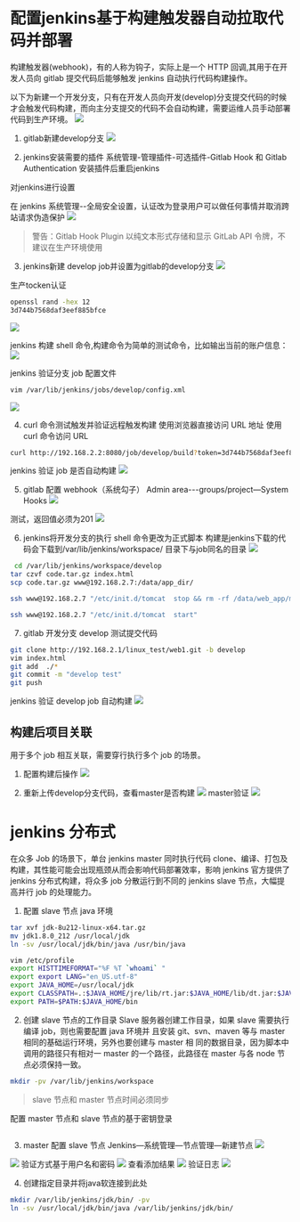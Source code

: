 # 配置jenkins基于构建触发器自动拉取代码并部署
构建触发器(webhook)，有的人称为钩子，实际上是一个 HTTP 回调,其用于在开发人员向 gitlab 提交代码后能够触发 jenkins 自动执行代码构建操作。

以下为新建一个开发分支，只有在开发人员向开发(develop)分支提交代码的时候才会触发代码构建，而向主分支提交的代码不会自动构建，需要运维人员手动部署代码到生产环境。
![](images/11ab8f1da26176db1a34aef5b74ef7ca.png)

1. gitlab新建develop分支
![](images/60db2a215bb33755140e79fbd448b789.png)

2. jenkins安装需要的插件
系统管理-管理插件-可选插件-Gitlab Hook 和 Gitlab Authentication
安装插件后重启jenkins

对jenkins进行设置

在 jenkins 系统管理--全局安全设置，认证改为登录用户可以做任何事情并取消跨站请求伪造保护
![](images/b2b40e50f7e516d81c547516a21a52c6.png)

> 警告：Gitlab Hook Plugin 以纯文本形式存储和显示 GitLab API 令牌，不建议在生产环境使用

3. jenkins新建 develop job并设置为gitlab的develop分支
![](images/69eb8410c9b3f9050b2595934b11a700.png)

生产tocken认证
```bash
openssl rand -hex 12
3d744b7568daf3eef885bfce
```
![](images/531246d0207aff690bff9d6ede56ab4e.png)

jenkins 构建 shell 命令,构建命令为简单的测试命令，比如输出当前的账户信息：
![](images/674e70f1e6b0551618d5745c8a3cd09c.png)


jenkins 验证分支 job 配置文件
```bash
vim /var/lib/jenkins/jobs/develop/config.xml 
```
![](images/c456375fc5aedca838bd4b8de38a4a5d.png)

4. curl 命令测试触发并验证远程触发构建
使用浏览器直接访问 URL 地址
使用 curl 命令访问 URL
```bash
curl http://192.168.2.2:8080/job/develop/build?token=3d744b7568daf3eef885bfce
```

jenkins 验证 job 是否自动构建
![](images/7919db36c655baac6a46bd42bb581493.png)

5. gitlab 配置 webhook（系统勾子）
Admin area---groups/project—System Hooks
![](images/3ac6bc739588017af877699e791a35a0.png)

测试，返回值必须为201
![](images/9689e63c3aeb78cc2e272d3330a398bd.png)

6. jenkins将开发分支的执行 shell 命令更改为正式脚本
构建是jenkins下载的代码会下载到/var/lib/jenkins/workspace/ 目录下与job同名的目录
![](images/7baebf737a5f0dda2ba0fde2916cc105.png)
```bash
 cd /var/lib/jenkins/workspace/develop
tar czvf code.tar.gz index.html 
scp code.tar.gz www@192.168.2.7:/data/app_dir/

ssh www@192.168.2.7 "/etc/init.d/tomcat  stop && rm -rf /data/web_app/myapp/* && cd /data/app_dir/ &&  tar xvf code.tar.gz  -C /data/web_app/myapp/"

ssh www@192.168.2.7 "/etc/init.d/tomcat  start"
```

7. gitlab 开发分支 develop 测试提交代码
```bash
git clone http://192.168.2.1/linux_test/web1.git -b develop
vim index.html 
git add  ./*
git commit -m "develop test"
git push
```
jenkins 验证 develop job 自动构建
![](images/ff2cd3c760ab248cc07a1d9179e2441d.png)

## 构建后项目关联
用于多个 job 相互关联，需要穿行执行多个 job 的场景。

1. 配置构建后操作
![](images/e6659b8d2050b00fab9c9050e6420ce4.png)

2. 重新上传develop分支代码，查看master是否构建
![](images/ebaa145249f7509ac2082e129297b399.png)
master验证
![](images/435a91597d196daacaf5b2cf76ff1067.png)

# jenkins 分布式
在众多 Job 的场景下，单台 jenkins master 同时执行代码 clone、编译、打包及构建，其性能可能会出现瓶颈从而会影响代码部署效率，影响 jenkins 官方提供了 jenkins 分布式构建，将众多 job 分散运行到不同的 jenkins slave 节点，大幅提高并行 job 的处理能力。

1. 配置 slave 节点 java 环境
```bash
tar xvf jdk-8u212-linux-x64.tar.gz
mv jdk1.8.0_212 /usr/local/jdk
ln -sv /usr/local/jdk/bin/java /usr/bin/java

vim /etc/profile
export HISTTIMEFORMAT="%F %T `whoami` "
export export LANG="en_US.utf-8"
export JAVA_HOME=/usr/local/jdk
export CLASSPATH=.:$JAVA_HOME/jre/lib/rt.jar:$JAVA_HOME/lib/dt.jar:$JAVA_HOME/lib/tools.jar
export PATH=$PATH:$JAVA_HOME/bin
```

2. 创建 slave 节点的工作目录
Slave 服务器创建工作目录，如果 slave 需要执行编译 job，则也需要配置 java 环境并
且安装 git、svn、maven 等与 master 相同的基础运行环境，另外也要创建与 master 相
同的数据目录，因为脚本中调用的路径只有相对一 master 的一个路径，此路径在
master 与各 node 节点必须保持一致。
```bash
mkdir -pv /var/lib/jenkins/workspace

```

> slave 节点和 master 节点时间必须同步

配置 master 节点和 slave 节点的基于密钥登录
```bash

```

3. master 配置 slave 节点
Jenkins—系统管理—节点管理—新建节点
![](images/6946eacc1f88d117f105f4d79134b9a0.png)

![](images/cda3cdfac69617b6cebd2b7604e18ade.png)
验证方式基于用户名和密码
![](images/fa75468ed370c3387a7f60daabb5368e.png)
查看添加结果
![](images/a8d4c7415afc4d14f5a01ec41272a32e.png)
验证日志
![](images/2632367cf2b7ea1480d725f36d56b08c.png)

4. 创建指定目录并将java软连接到此处
```bash
mkdir /var/lib/jenkins/jdk/bin/ -pv
ln -sv /usr/local/jdk/bin/java /var/lib/jenkins/jdk/bin/
```